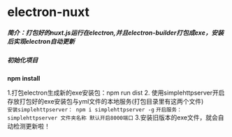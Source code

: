 # electron-nuxt
##### 简介：打包好的nuxt.js运行在electron,并且electron-builder打包成exe，安装后实现electron自动更新

##### 初始化项目
**npm install**

1.打包electron生成新的exe安装包：npm run dist
2. 使用simplehttpserver开启存放打包好的exe安装包与yml文件的本地服务(打包目录里有这两个文件)
<br/>
        `安装simplehttpserver： npm i simplehttpserver -g`
        `开启服务：simplehttpserver 文件夹名称 默认开启8000端口`
3.安装旧版本的exe文件，就会自动检测更新啦！
